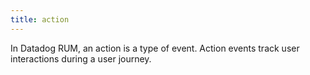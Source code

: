 ```yaml
---
title: action
---
```

In Datadog RUM, an action is a type of event. Action events track user interactions during a user journey.